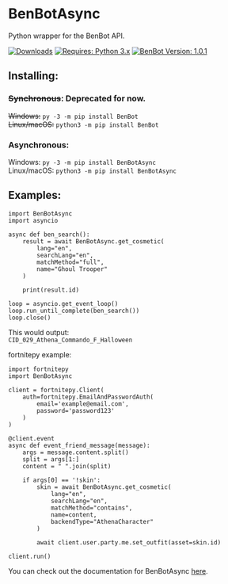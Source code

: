 # BenBotAsync
Python wrapper for the BenBot API.

[![Downloads](https://pepy.tech/badge/benbotasync)](https://pepy.tech/project/benbotasync)
[![Requires: Python 3.x](https://img.shields.io/pypi/pyversions/BenBotAsync.svg)](https://pypi.org/project/BenBotAsync/)
[![BenBot Version: 1.0.1](https://img.shields.io/pypi/v/BenBotAsync.svg)](https://pypi.org/project/BenBotAsync/)

## Installing:
### ~~Synchronous~~: **Deprecated for now.**
~~Windows:~~ ``py -3 -m pip install BenBot``<br>
~~Linux/macOS:~~ ``python3 -m pip install BenBot``

### Asynchronous:
Windows: ``py -3 -m pip install BenBotAsync``<br>
Linux/macOS: ``python3 -m pip install BenBotAsync``

## Examples:
```
import BenBotAsync
import asyncio

async def ben_search():
    result = await BenBotAsync.get_cosmetic(
        lang="en",
        searchLang="en",
        matchMethod="full",
        name="Ghoul Trooper"
    )

    print(result.id)

loop = asyncio.get_event_loop()
loop.run_until_complete(ben_search())
loop.close()
```

This would output:<br>
```CID_029_Athena_Commando_F_Halloween```

fortnitepy example:
```
import fortnitepy
import BenBotAsync

client = fortnitepy.Client(
    auth=fortnitepy.EmailAndPasswordAuth(
        email='example@email.com',
        password='password123'
    )
)

@client.event
async def event_friend_message(message):
    args = message.content.split()
    split = args[1:]
    content = " ".join(split)

    if args[0] == '!skin':
        skin = await BenBotAsync.get_cosmetic(
            lang="en",
            searchLang="en",
            matchMethod="contains",
            name=content,
            backendType="AthenaCharacter"
        )

        await client.user.party.me.set_outfit(asset=skin.id)

client.run()
```

You can check out the documentation for BenBotAsync [here](https://stoplight.io/p/docs/gh/xMistt/BenBotAsync).
